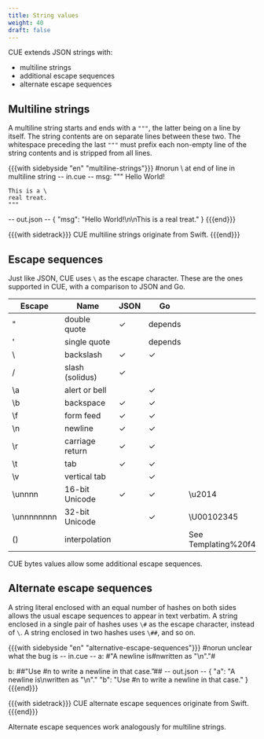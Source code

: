 ```yaml
---
title: String values
weight: 40
draft: false
---
```


CUE extends JSON strings with:

- multiline strings
- additional escape sequences
- alternate escape sequences

## Multiline strings

A multiline string starts and ends with a `"""`, the latter being on a line by itself.
The string contents are on separate lines between these two.
The whitespace preceding the last `"""` must prefix each non-empty line of the
string contents and is stripped from all lines.

{{{with sidebyside "en" "multiline-strings"}}}
#norun \ at end of line in multiline string
-- in.cue --
msg: """
    Hello World!

    This is a \
    real treat.
    """
-- out.json --
{
    "msg": "Hello World!\n\nThis is a real treat."
}
{{{end}}}

{{{with sidetrack}}}
CUE multiline strings originate from Swift.
{{{end}}}

## Escape sequences

Just like JSON, CUE uses `\` as the escape character.
These are the ones supported in CUE, with a comparison to JSON and Go.

| Escape | Name | JSON | Go | Examples |
| --- | --- | --- | --- | --- |
| \" | double quote | ✓ | depends |  |
| \' | single quote |  | depends |  |
| \\ | backslash | ✓ | ✓ |  |
| \/ | slash (solidus) | ✓ |  |  |
| \a | alert or bell |  | ✓ |  |
| \b | backspace | ✓ | ✓ |  |
| \f | form feed | ✓ | ✓ |  |
| \n | newline | ✓ | ✓ |  |
| \r | carriage return | ✓ | ✓ |  |
| \t | tab | ✓ | ✓ |  |
| \v | vertical tab |  | ✓ |  |
| \unnnn | 16-bit Unicode | ✓ | ✓ | \u2014 |
| \unnnnnnnn | 32-bit Unicode |  | ✓ | \U00102345 |
| \() | interpolation |  |  | See Templating%20f4e21af73d744a77aa2c91203a8dbe4f.md |

CUE bytes values allow some additional escape sequences.

## Alternate escape sequences

A string literal enclosed with an equal number of hashes on both sides allows
the usual escape sequences to appear in text verbatim. A string enclosed in a
single pair of hashes uses `\#` as the escape character, instead of `\`. A
string enclosed in two hashes uses `\##`, and so on.

{{{with sidebyside "en" "alternative-escape-sequences"}}}
#norun unclear what the bug is
-- in.cue --
a: #"A newline is\#nwritten as "\n"."#

b: ##"Use \#n to write a newline in that case.”##
-- out.json --
{
    "a": "A newline is\nwritten as "\\n"."
    "b": "Use \#n to write a newline in that case."
}
{{{end}}}

{{{with sidetrack}}}
CUE alternate escape sequences originate from Swift.
{{{end}}}

Alternate escape sequences work analogously for multiline strings.
